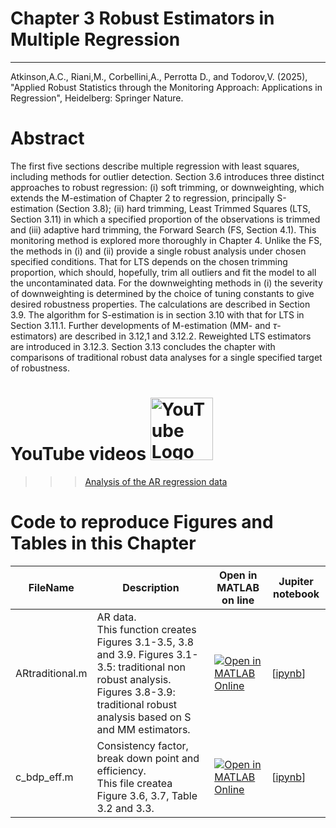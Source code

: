 # Chapter 3 Robust Estimators in Multiple Regression


---
Atkinson,A.C., Riani,M., Corbellini,A., Perrotta D., and Todorov,V. (2025), "Applied Robust Statistics through the Monitoring Approach: 
Applications in Regression", Heidelberg: Springer Nature.

# Abstract

The first five sections describe multiple regression with least squares, including methods for outlier detection. Section 3.6 introduces three distinct approaches to robust regression: (i) soft trimming, or downweighting, which extends the M-estimation of Chapter 2 to regression, principally S-estimation (Section 3.8); (ii) hard trimming, Least Trimmed Squares (LTS, Section 3.11) in which a specified proportion of the observations is trimmed and (iii) adaptive hard trimming, the Forward Search (FS, Section 4.1). This monitoring method is explored more thoroughly in Chapter 4. Unlike the FS, the methods in (i) and (ii) provide a single robust analysis under chosen specified conditions. That for  LTS depends on the chosen trimming proportion, which should, hopefully,  trim all outliers and fit the model to all the uncontaminated data. For the downweighting methods in (i) the severity of downweighting is determined by the choice of tuning constants to give desired robustness properties. The calculations are described in Section 3.9. The algorithm for S-estimation is in section 3.10 with that for LTS in Section 3.11.1. Further developments of M-estimation (MM- and $\tau$-estimators) are described in 3.12,1 and 3.12.2. Reweighted LTS estimators are introduced in 3.12.3. Section 3.13 concludes the chapter with comparisons of traditional robust data analyses for a single specified target of robustness.


# YouTube videos  <img src="https://upload.wikimedia.org/wikipedia/commons/b/b8/YouTube_Logo_2017.svg" alt="YouTube Logo" width="100">

>>> <a href="https://youtu.be/X_P8bQABQrw?si=kLWM016_IBek1HTK"> Analysis of the AR regression data </a>




# Code to reproduce Figures and Tables in this Chapter





| FileName | Description | Open in MATLAB on line | Jupiter notebook | 
 |---|---|---|---| 
 |ARtraditional.m|AR data.<br/> This function creates Figures 3.1-3.5, 3.8 and 3.9. Figures 3.1-3.5: traditional non robust analysis. Figures 3.8-3.9: traditional robust analysis based on S and MM estimators.|[![Open in MATLAB Online](https://www.mathworks.com/images/responsive/global/open-in-matlab-online.svg)](https://matlab.mathworks.com/open/github/v1?repo=UniprJRC/FigMonitoringBook&file=cap3//ARtraditional.m)| [[ipynb](ARtraditional.ipynb)]
|c_bdp_eff.m|Consistency factor, break down point and efficiency.<br/> This file createa Figure 3.6, 3.7, Table 3.2 and 3.3.|[![Open in MATLAB Online](https://www.mathworks.com/images/responsive/global/open-in-matlab-online.svg)](https://matlab.mathworks.com/open/github/v1?repo=UniprJRC/FigMonitoringBook&file=cap3//c_bdp_eff.m)| [[ipynb](c_bdp_eff.ipynb)]
